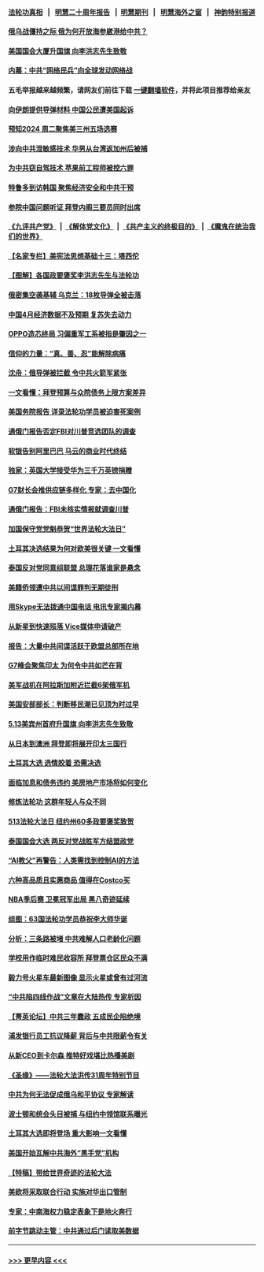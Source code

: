 #### [法轮功真相](https://github.com/gfw-breaker/truth/blob/master/README.md?t=0) &nbsp;&nbsp;|&nbsp;&nbsp; [明慧二十周年报告](https://github.com/gfw-breaker/mh-reports/blob/master/README.md?t=0) &nbsp;&nbsp;|&nbsp;&nbsp;[明慧期刊](https://github.com/gfw-breaker/mh-qikan) &nbsp;&nbsp;|&nbsp;&nbsp; [明慧海外之窗](https://github.com/gfw-breaker/mh-news/blob/master/README.md?t=0) &nbsp;&nbsp;|&nbsp;&nbsp; [神韵特别报道](https://github.com/gfw-breaker/mh-news/blob/master/shenyun.md?t=0)
#### [俄乌战僵持之际 俄为何开放海参崴港给中共？](../pages/nf4514/n13998109.md?t=05171543) 
#### [美国国会大厦升国旗 向李洪志先生致敬](../pages/nf4514/n13998496.md?t=05171543) 
#### [内幕：中共“网络民兵”向全球发动网络战](../pages/nf4514/n13997555.md?t=05171543) 
#### 五毛举报越来越频繁，请网友们前往下载 [一键翻墙软件](https://github.com/gfw-breaker/ssr-accounts)，并将此项目推荐给亲友
#### [向伊朗提供导弹材料 中国公民遭美国起诉](../pages/nf4514/n13998328.md?t=05171543) 
#### [预知2024 周二聚焦美三州五场选赛](../pages/nf4514/n13998255.md?t=05171543) 
#### [涉向中共泄敏感技术 华男从台湾返加州后被捕](../pages/nf4514/n13998300.md?t=05171543) 
#### [为中共窃自驾技术 苹果前工程师被控六罪](../pages/nf4514/n13998287.md?t=05171543) 
#### [特鲁多到访韩国 聚焦经济安全和中共干预](../pages/nf4514/n13997704.md?t=05171543) 
#### [参院中国问题听证 拜登内阁三要员同时出席](../pages/nf4514/n13998154.md?t=05171543) 
#### [《九评共产党》](https://github.com/begood0513/9ping.md/blob/master/README.md) &nbsp;|&nbsp; [《解体党文化》](../../../../jtdwh.md/blob/master/README.md)  &nbsp;|&nbsp; [《共产主义的终极目的》](../../../../gczydzjmd.md/blob/master/README.md) &nbsp;|&nbsp; [《魔鬼在统治我们的世界》](../../../../mgztzwmdsj.md/blob/master/README.md) 
#### [【名家专栏】美宪法思想基础十三：塔西佗](../pages/nf4514/n13997512.md?t=05171543) 
#### [【图解】各国政要褒奖李洪志先生与法轮功](../pages/nf4514/n13998246.md?t=05171543) 
#### [俄密集空袭基辅 乌克兰：18枚导弹全被击落](../pages/nf4514/n13998001.md?t=05171543) 
#### [中国4月经济数据不及预期 复苏失去动力](../pages/nf4514/n13997904.md?t=05171543) 
#### [OPPO造芯终局 习偏重军工系被指是肇因之一](../pages/nf4514/n13997811.md?t=05171543) 
#### [信仰的力量：“真、善、忍”能解除病痛](../pages/nf4514/n13997788.md?t=05171543) 
#### [沈舟：俄导弹被拦截 令中共火箭军紧张](../pages/nf4514/n13997849.md?t=05171543) 
#### [一文看懂：拜登预算与众院债务上限方案差异](../pages/nf4514/n13997578.md?t=05171543) 
#### [美国务院报告 详录法轮功学员被迫害死案例](../pages/nf4514/n13997752.md?t=05171543) 
#### [通俄门报告否定FBI对川普竞选团队的调查](../pages/nf4514/n13997716.md?t=05171543) 
#### [软银告别阿里巴巴 马云的商业时代终结](../pages/nf4514/n13997714.md?t=05171543) 
#### [独家：英国大学接受华为三千万英镑捐赠](../pages/nf4514/n13997439.md?t=05171543) 
#### [G7财长会推供应链多样化 专家：去中国化](../pages/nf4514/n13997701.md?t=05171543) 
#### [通俄门报告：FBI未核实情报就调查川普](../pages/nf4514/n13997682.md?t=05171543) 
#### [加国保守党党魁恭贺“世界法轮大法日”](../pages/nf4514/n13997783.md?t=05171543) 
#### [土耳其决选结果为何对欧美很关键 一文看懂](../pages/nf4514/n13997607.md?t=05171543) 
#### [泰国反对党同意组联盟 总理花落谁家是悬念](../pages/nf4514/n13997549.md?t=05171543) 
#### [美籍侨领遭中共以间谍罪判无期徒刑](../pages/nf4514/n13997681.md?t=05171543) 
#### [用Skype无法拨通中国电话 电讯专家揭内幕](../pages/nf4514/n13997349.md?t=05171543) 
#### [从新星到快速殒落 Vice媒体申请破产](../pages/nf4514/n13997432.md?t=05171543) 
#### [报告：大量中共间谍活跃于欧盟总部所在地](../pages/nf4514/n13997269.md?t=05171543) 
#### [G7峰会聚焦印太 为何令中共如芒在背](../pages/nf4514/n13997026.md?t=05171543) 
#### [美军战机在阿拉斯加附近拦截6架俄军机](../pages/nf4514/n13997099.md?t=05171543) 
#### [美国安部部长：判断移民潮已见顶为时过早](../pages/nf4514/n13996893.md?t=05171543) 
#### [5.13美宾州首府升国旗 向李洪志先生致敬](../pages/nf4514/n13996885.md?t=05171543) 
#### [从日本到澳洲 拜登即将展开印太三国行](../pages/nf4514/n13996812.md?t=05171543) 
#### [土耳其大选 选情胶着 恐需决选](../pages/nf4514/n13996685.md?t=05171543) 
#### [面临加息和债务违约 美房地产市场将如何变化](../pages/nf4514/n13996182.md?t=05171543) 
#### [修炼法轮功 这群年轻人与众不同](../pages/nf4514/n13996288.md?t=05171543) 
#### [513法轮大法日 纽约州60多政要褒奖致贺](../pages/nf4514/n13996816.md?t=05171543) 
#### [泰国国会大选 两反对党战胜军方结盟政党](../pages/nf4514/n13996750.md?t=05171543) 
#### [“AI教父”再警告：人类需找到控制AI的方法](../pages/nf4514/n13996130.md?t=05171543) 
#### [六种高品质且实惠商品 值得在Costco买](../pages/nf4514/n13993444.md?t=05171543) 
#### [NBA季后赛 卫冕冠军出局 黑八奇迹延续](../pages/nf4514/n13996162.md?t=05171543) 
#### [组图：63国法轮功学员恭祝李大师华诞](../pages/nf4514/n13987164.md?t=05171543) 
#### [分析：三条路被堵 中共难解人口老龄化问题](../pages/nf4514/n13995295.md?t=05171543) 
#### [学校用作临时难民收容所 拜登票仓区民众不满](../pages/nf4514/n13996262.md?t=05171543) 
#### [毅力号火星车最新图像 显示火星或曾有过河流](../pages/nf4514/n13996152.md?t=05171543) 
#### [“中共陷四线作战”文章在大陆热传 专家析因](../pages/nf4514/n13995278.md?t=05171543) 
#### [【菁英论坛】中共三年蠢政 五成民企陷绝境](../pages/nf4514/n13996197.md?t=05171543) 
#### [浦发银行员工抗议降薪 背后与中共限薪令有关](../pages/nf4514/n13996170.md?t=05171543) 
#### [从新CEO到卡尔森 推特好戏堪比热播美剧](../pages/nf4514/n13996047.md?t=05171543) 
#### [《圣缘》——法轮大法洪传31周年特别节目](../pages/nf4514/n13996109.md?t=05171543) 
#### [中共为何无法促成俄乌和平协议 专家解读](../pages/nf4514/n13996123.md?t=05171543) 
#### [波士顿和统会头目被捕 与纽约中领馆联系曝光](../pages/nf4514/n13995315.md?t=05171543) 
#### [土耳其大选即将登场 重大影响一文看懂](../pages/nf4514/n13996097.md?t=05171543) 
#### [美国开始瓦解中共海外“黑手党”机构](../pages/nf4514/n13995809.md?t=05171543) 
#### [【特稿】带给世界奇迹的法轮大法](../pages/nf4514/n13994132.md?t=05171543) 
#### [美欧将采取联合行动 实施对华出口管制](../pages/nf4514/n13995866.md?t=05171543) 
#### [专家：中南海权力稳定表象下是地火奔行](../pages/nf4514/n13995754.md?t=05171543) 
#### [前字节跳动主管：中共通过后门读取美数据](../pages/nf4514/n13995390.md?t=05171543) 

----
#### [ >>> 更早内容 <<< ](../indexes/nf4514-earlier.md)

